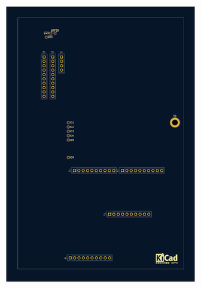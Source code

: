 
![Template](https://github.com/ceteras/Cobra-Xp/blob/main/extensions/template/img/template.png?raw=true)


